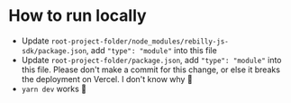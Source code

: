 # How to run locally
- Update `root-project-folder/node_modules/rebilly-js-sdk/package.json`, add `"type": "module"` into this file
- Update `root-project-folder/package.json`, add `"type": "module"` into this file. Please don't make a commit for this change, or else it breaks the deployment on Vercel. I don't know why 🤷 
- `yarn dev` works 🎉
